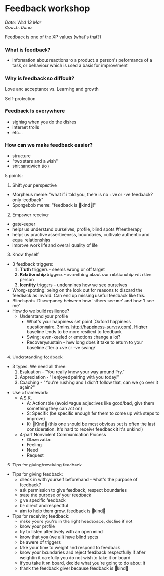 # Feedback workshop

*Date: Wed 13 Mar*  
*Coach: Dana*

Feedback is one of the XP values (what's that?)

### What is feedback?

- information about reactions to a product, a person's peformance of a task, or behaviour which is used a basis for improvement

### Why is feedback so diffcult?

Love and acceptance vs. Learning and growth

Self-protection

### Feedback is everywhere

- sighing when you do the dishes
- internet trolls
- etc...

### How can we make feedback easier?

- structure
- "two stars and a wish"
- shit sandwich (lol)

5 points:

1. Shift your perspective
  - Morpheus meme: "what if i told you, there is no +ve or -ve feedback? only feedback"
  - Spongebob meme: "feedback is 🌈kind🌈!"
2. Empower receiver
  - gatekeeper
  - helps us understand ourselves, profile, blind spots #freetherapy
  - helps us practive assertiveness, boundaries, cultivate authentic and equal relationships
  - improve work life and overall quality of life
3. Know thyself
  - 3 feedback triggers:
    1. **Truth** triggers - seems wrong or off target
    2. **Relationship** triggers - something about our relationship with the person
    3. **Identity** triggers - undermines how we see ourselves
  - Wrong-spotting: being on the look out for reasons to discard the feedback as invalid. Can end up missing useful feedback like this.
  - Blind spots. Discrepancy between how 'others see me' and how 'I see me'
  - How do we build resilience?
    - Understand your profile
      - What's your happiness set point (Oxford happiness questionnaire, 3mins, <http://happiness-survey.com>). Higher baseline tends to be more resilient to feedback
      - Swing: even-keeled or emotions change a lot?
      - Recovery/sustain - how long does it take to return to your baseline after a +ve or -ve swing?
4. Understanding feedback
  - 3 types. We need all three:
    1. Evaluation - "You really know your way around Pry."
    2. Appreciation - "I enjoyed pairing with you today!"
    3. Coaching - "You're rushing and I didn't follow that, can we go over it again?"
  - Use a framework:
    - A.S.K.
      - A: Actionable (avoid vague adjectives like good/bad, give them something they can act on)
      - S: Specific (be specific enough for them to come up with steps to improve)
      - K: 🌈Kind🌈 (this one should be most obvious but is often the last consideration. It's hard to receive feedback it it's unkind.)
    - 4-part Nonviolent Communication Process
      - Observation
      - Feeling
      - Need
      - Request
5. Tips for giving/receiving feedback
  - Tips for giving feedback:
    - check in with yourself beforehand - what's the purpose of feedback?
    - ask permission to give feedback, respect boundaries
    - state the purpose of your feedback
    - give specific feedback
    - be direct and respectful
    - aim to help them grow, feedback is 🌈kind🌈
  - Tips for receiving feedback:
    - make youre you're in the right headspace, decline if not
    - know your profile
    - try to listen attentively with an open mind
    - know that you (we all) have blind spots
    - be awere of triggers
    - take your time to weight and respond to feedback
    - know your boundaries and reject feedback respectfully if after weightin it carefully you do not wish to take it on board
    - if you take it on board, decide what you're going to do about it
    - thank the feedback giver because feedback is 🌈kind🌈
